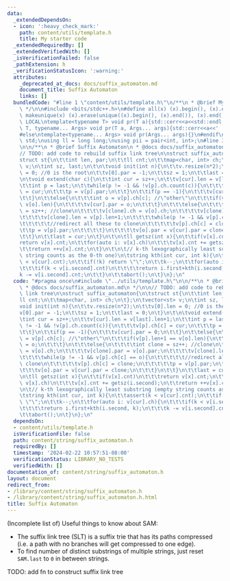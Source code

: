 ```yaml
---
data:
  _extendedDependsOn:
  - icon: ':heavy_check_mark:'
    path: content/utils/template.h
    title: My starter code
  _extendedRequiredBy: []
  _extendedVerifiedWith: []
  _isVerificationFailed: false
  _pathExtension: h
  _verificationStatusIcon: ':warning:'
  attributes:
    _deprecated_at_docs: docs/suffix_automaton.md
    document_title: Suffix Automaton
    links: []
  bundledCode: "#line 1 \"content/utils/template.h\"\n/**\n * @brief My starter code\n\
    \ */\n\n#include <bits/stdc++.h>\n#define all(x) (x).begin(), (x).end()\n#define\
    \ makeunique(x) (x).erase(unique((x).begin(), (x).end()), (x).end());\n\n#ifdef\
    \ LOCAL\ntemplate<typename T> void pr(T a){std::cerr<<a<<std::endl;}\ntemplate<typename\
    \ T, typename... Args> void pr(T a, Args... args){std::cerr<<a<<' ',pr(args...);}\n\
    #else\ntemplate<typename... Args> void pr(Args... args){}\n#endif\n\nusing namespace\
    \ std;\nusing ll = long long;\nusing pii = pair<int, int>;\n#line 3 \"content/string/suffix_automaton.h\"\
    \n\n/**\n * @brief Suffix Automaton\n * @docs docs/suffix_automaton.md\n */\n\n\
    // TODO: add code to rebuild suffix link tree\n\nstruct suffix_automaton{\n\t\
    struct st{\n\t\tint len, par;\n\t\tll cnt;\n\t\tmap<char, int> ch;\n\t};\n\tvector<st>\
    \ v;\n\tint sz, last;\n\t\n\tvoid init(int n){\n\t\tv.resize(n*2);\n\t\tv[0].len\
    \ = 0; //0 is the root\n\t\tv[0].par = -1;\n\t\tsz = 1;\n\t\tlast = 0;\n\t}\n\t\
    \n\tvoid extend(char c){\n\t\tint cur = sz++;\n\t\tv[cur].len = v[last].len+1;\n\
    \t\tint p = last;\n\t\twhile(p != -1 && !v[p].ch.count(c)){\n\t\t\tv[p].ch[c]\
    \ = cur;\n\t\t\tp = v[p].par;\n\t\t}\n\t\tif(p == -1){\n\t\t\tv[cur].par = 0;\n\
    \t\t}\n\t\telse{\n\t\t\tint o = v[p].ch[c]; //\"other\"\n\t\t\tif(v[p].len+1 ==\
    \ v[o].len){\n\t\t\t\tv[cur].par = o;\n\t\t\t}\n\t\t\telse{\n\t\t\t\tint clone\
    \ = sz++; //clone\n\t\t\t\tv[clone].ch = v[o].ch;\n\t\t\t\tv[clone].par = v[o].par;\n\
    \t\t\t\tv[clone].len = v[p].len+1;\n\t\t\t\twhile(p != -1 && v[p].ch[c] == o){\n\
    \t\t\t\t\t//redirect all these to clone\n\t\t\t\t\tv[p].ch[c] = clone;\n\t\t\t\
    \t\tp = v[p].par;\n\t\t\t\t}\n\t\t\t\tv[o].par = v[cur].par = clone;\n\t\t\t}\n\
    \t\t}\n\t\tlast = cur;\n\t}\n\t\n\tll getsz(int x){\n\t\tif(v[x].cnt)\n\t\t\t\
    return v[x].cnt;\n\t\tfor(auto i: v[x].ch)\n\t\t\tv[x].cnt += getsz(i.second);\n\
    \t\treturn ++v[x].cnt;\n\t}\n\t\n\t// k-th lexographically least substring (empty\
    \ string counts as the 0-th one)\n\tstring kth(int cur, int k){\n\t\tassert(k\
    \ < v[cur].cnt);\n\t\tif(!k) return \"\";\n\t\tk--;\n\t\tfor(auto i: v[cur].ch){\n\
    \t\t\tif(k < v[i.second].cnt)\n\t\t\t\treturn i.first+kth(i.second, k);\n\t\t\t\
    k -= v[i.second].cnt;\n\t\t}\n\t\tabort();\n\t}\n};\n"
  code: "#pragma once\n#include \"../utils/template.h\"\n\n/**\n * @brief Suffix Automaton\n\
    \ * @docs docs/suffix_automaton.md\n */\n\n// TODO: add code to rebuild suffix\
    \ link tree\n\nstruct suffix_automaton{\n\tstruct st{\n\t\tint len, par;\n\t\t\
    ll cnt;\n\t\tmap<char, int> ch;\n\t};\n\tvector<st> v;\n\tint sz, last;\n\t\n\t\
    void init(int n){\n\t\tv.resize(n*2);\n\t\tv[0].len = 0; //0 is the root\n\t\t\
    v[0].par = -1;\n\t\tsz = 1;\n\t\tlast = 0;\n\t}\n\t\n\tvoid extend(char c){\n\t\
    \tint cur = sz++;\n\t\tv[cur].len = v[last].len+1;\n\t\tint p = last;\n\t\twhile(p\
    \ != -1 && !v[p].ch.count(c)){\n\t\t\tv[p].ch[c] = cur;\n\t\t\tp = v[p].par;\n\
    \t\t}\n\t\tif(p == -1){\n\t\t\tv[cur].par = 0;\n\t\t}\n\t\telse{\n\t\t\tint o\
    \ = v[p].ch[c]; //\"other\"\n\t\t\tif(v[p].len+1 == v[o].len){\n\t\t\t\tv[cur].par\
    \ = o;\n\t\t\t}\n\t\t\telse{\n\t\t\t\tint clone = sz++; //clone\n\t\t\t\tv[clone].ch\
    \ = v[o].ch;\n\t\t\t\tv[clone].par = v[o].par;\n\t\t\t\tv[clone].len = v[p].len+1;\n\
    \t\t\t\twhile(p != -1 && v[p].ch[c] == o){\n\t\t\t\t\t//redirect all these to\
    \ clone\n\t\t\t\t\tv[p].ch[c] = clone;\n\t\t\t\t\tp = v[p].par;\n\t\t\t\t}\n\t\
    \t\t\tv[o].par = v[cur].par = clone;\n\t\t\t}\n\t\t}\n\t\tlast = cur;\n\t}\n\t\
    \n\tll getsz(int x){\n\t\tif(v[x].cnt)\n\t\t\treturn v[x].cnt;\n\t\tfor(auto i:\
    \ v[x].ch)\n\t\t\tv[x].cnt += getsz(i.second);\n\t\treturn ++v[x].cnt;\n\t}\n\t\
    \n\t// k-th lexographically least substring (empty string counts as the 0-th one)\n\
    \tstring kth(int cur, int k){\n\t\tassert(k < v[cur].cnt);\n\t\tif(!k) return\
    \ \"\";\n\t\tk--;\n\t\tfor(auto i: v[cur].ch){\n\t\t\tif(k < v[i.second].cnt)\n\
    \t\t\t\treturn i.first+kth(i.second, k);\n\t\t\tk -= v[i.second].cnt;\n\t\t}\n\
    \t\tabort();\n\t}\n};\n"
  dependsOn:
  - content/utils/template.h
  isVerificationFile: false
  path: content/string/suffix_automaton.h
  requiredBy: []
  timestamp: '2024-02-22 10:57:51-08:00'
  verificationStatus: LIBRARY_NO_TESTS
  verifiedWith: []
documentation_of: content/string/suffix_automaton.h
layout: document
redirect_from:
- /library/content/string/suffix_automaton.h
- /library/content/string/suffix_automaton.h.html
title: Suffix Automaton
---
```

(Incomplete list of) Useful things to know about SAM:
- The suffix link tree (SLT) is a suffix trie that has its paths compressed (i.e. a path with no branches will get compressed to one edge).
- To find number of distinct substrings of multiple strings, just reset `SAM.last` to `0` in between strings.

TODO: add fn to construct suffix link tree

